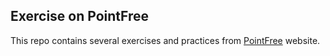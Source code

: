## Exercise on PointFree
This repo contains several exercises and practices from [PointFree](https://www.pointfree.co) website.
